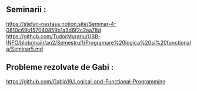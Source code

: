 ## Seminarii :
https://stefan-nastasa.notion.site/Seminar-4-0810c69b157040859b1a3d6f2c2aa78d
https://github.com/TudorMurariu/UBB-INFO/blob/main/an2/Semestrul1/Programare%20logica%20si%20functionala/Seminar5.md
## Probleme rezolvate de Gabi :
https://github.com/Gabip19/Logical-and-Functional-Programming

